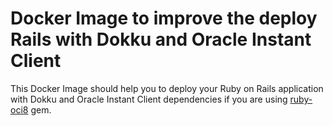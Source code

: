 # Docker Image to improve the deploy Rails with Dokku and Oracle Instant Client

This Docker Image should help you to deploy your Ruby on Rails application with Dokku and Oracle Instant Client dependencies if you are using [ruby-oci8](https://rubygems.org/gems/ruby-oci8/versions/2.2.2) gem. 
